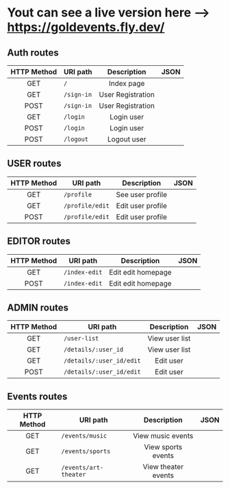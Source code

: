 # Yout can see a live version here --> https://goldevents.fly.dev/

## Auth routes

| HTTP Method 	| URI path              	  | Description            |  JSON |
|:-------------:|-----------------------|:----------------------:|:---------:|
| GET         	| `/`             	    | Index page             |           |
| GET         	| `/sign-in`       	    | User Registration      |           |
| POST        	| `/sign-in`       	    | User Registration	     |           |
| GET         	| `/login`              | Login user 	           |           |
| POST        	| `/login`              | Login user	           |           |
| POST        	| `/logout`  	          | Logout user	           |           |

## USER routes

| HTTP Method 	| URI path                	| Description            |  JSON     |
|:-------------:|---------------------------|:----------------------:|:----------:|
| GET         	| `/profile` 	          | See user profile 	     |           |
| GET         	| `/profile/edit`        | Edit user profile      |           |
| POST         	| `/profile/edit`        | Edit user profile      |           |

## EDITOR routes

| HTTP Method 	| URI path              	| Description            |  JSON     |
|:-------------:|---------------------------|:----------------------:|:----------:|
| GET         	| `/index-edit`             | Edit edit homepage     |           |
| POST         	| `/index-edit`             | Edit edit homepage     |           |


## ADMIN routes

| HTTP Method 	| URI path              	| Description            |  JSON     |
|:-------------:|---------------------------|:----------------------:|:----------:|
| GET         	| `/user-list`              | View user list         |           |
| GET         	| `/details/:user_id`       | View user list         |           |
| GET         	| `/details/:user_id/edit`  | Edit user              |           |
| POST         	| `/details/:user_id/edit`  | Edit user              |           |

## Events routes

| HTTP Method 	| URI path              	| Description            |  JSON     |
|:-------------:|---------------------------|:----------------------:|:----------:|
| GET         	| `/events/music`           | View music events      |           |
| GET         	| `/events/sports`          | View sports events     |           |
| GET         	| `/events/art-theater`     |View theater events     |           |











